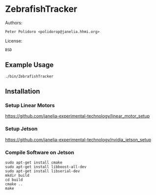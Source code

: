 # ZebrafishTracker

Authors:

    Peter Polidoro <polidorop@janelia.hhmi.org>

License:

    BSD

## Example Usage

```shell
./bin/ZebrafishTracker
```

## Installation

### Setup Linear Motors

<https://github.com/janelia-experimental-technology/linear_motor_setup>

### Setup Jetson

<https://github.com/janelia-experimental-technology/nvidia_jetson_setup>

### Compile Software on Jetson

```shell
sudo apt-get install cmake
sudo apt-get install libboost-all-dev
sudo apt-get install libserial-dev
mkdir build
cd build
cmake ..
make
```
